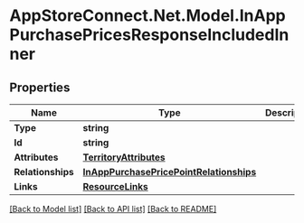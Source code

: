 # AppStoreConnect.Net.Model.InAppPurchasePricesResponseIncludedInner

## Properties

Name | Type | Description | Notes
------------ | ------------- | ------------- | -------------
**Type** | **string** |  | 
**Id** | **string** |  | 
**Attributes** | [**TerritoryAttributes**](TerritoryAttributes.md) |  | [optional] 
**Relationships** | [**InAppPurchasePricePointRelationships**](InAppPurchasePricePointRelationships.md) |  | [optional] 
**Links** | [**ResourceLinks**](ResourceLinks.md) |  | 

[[Back to Model list]](../README.md#documentation-for-models) [[Back to API list]](../README.md#documentation-for-api-endpoints) [[Back to README]](../README.md)


